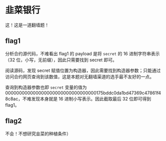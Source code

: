 # 韭菜银行

这！这是一道翻墙题！

## flag1

分析合约源代码，不难看出 flag1 的 payload 是将 `secret` 的 16 进制字符串表示（32 位，小写，无前缀），因此只需要找到 secret 即可。

阅读源码，发现 secret 赋值位置为构造器，因此需要找到构造器参数；只能通过访问合约网页查询到该数值，这是本题对无翻墙渠道的选手最不友好的一点。

查询到构造器参数也即 `secret` 变量的值为 000000000000000000000000000000000175bddc0da1bd47369c47861f48c8ac，不难发现本身就是 16 进制小写表示。因此截取最后 32 位即可得到 flag1。

## flag2

不会！不想研究韭菜的种植条件）